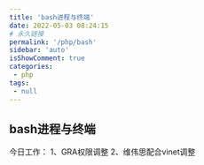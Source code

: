 ```yaml
---
title: 'bash进程与终端'
date: 2022-05-03 08:24:15
# 永久链接
permalink: '/php/bash'
sidebar: 'auto'
isShowComment: true
categories:
 - php
tags:
 - null
---
```




## bash进程与终端





今日工作：
1、GRA权限调整
2、维伟思配合vinet调整

